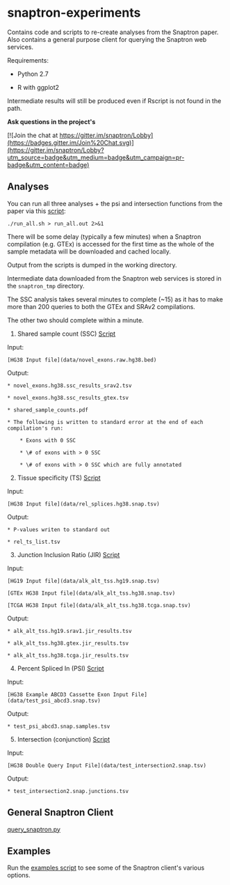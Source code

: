 # snaptron-experiments
Contains code and scripts to re-create analyses from the Snaptron paper.
Also contains a general purpose client for querying the Snaptron web services.

Requirements:

* Python 2.7

* R with ggplot2 


Intermediate results will still be produced even if Rscript
is not found in the path.

**Ask questions in the project's**

[![Join the chat at https://gitter.im/snaptron/Lobby](https://badges.gitter.im/Join%20Chat.svg)](https://gitter.im/snaptron/Lobby?utm_source=badge&utm_medium=badge&utm_campaign=pr-badge&utm_content=badge)

## Analyses

You can run all three analyses + the psi and intersection functions from the paper via this [script](./run_all.sh):
	
	./run_all.sh > run_all.out 2>&1

There will be some delay (typically a few minutes)
when a Snaptron compilation (e.g. GTEx)
is accessed for the first time as the whole of the
sample metadata will be downloaded and cached locally.

Output from the scripts is dumped in the working directory.

Intermediate data downloaded from the Snaptron web services is stored in the `snaptron_tmp` directory.


The SSC analysis takes several minutes to complete (~15) as it 
has to make more than 200 queries to both the GTEx and SRAv2
compilations.

The other two should complete within a minute.


1. Shared sample count (SSC) 
[Script](scripts/run_ssc.sh)

  Input:

	[HG38 Input file](data/novel_exons.raw.hg38.bed)

  Output:

	* novel_exons.hg38.ssc_results_srav2.tsv

	* novel_exons.hg38.ssc_results_gtex.tsv

	* shared_sample_counts.pdf

	* The following is written to standard error at the end of each compilation's run:

		* Exons with 0 SSC

		* \# of exons with > 0 SSC

		* \# of exons with > 0 SSC which are fully annotated


2. Tissue specificity (TS)
[Script](scripts/run_ts.sh)

  Input:

	[HG38 Input file](data/rel_splices.hg38.snap.tsv)

  Output:

	* P-values writen to standard out

	* rel_ts_list.tsv


3. Junction Inclusion Ratio (JIR)
[Script](scripts/run_jir.sh)

  Input:

	[HG19 Input file](data/alk_alt_tss.hg19.snap.tsv)

	[GTEx HG38 Input file](data/alk_alt_tss.hg38.snap.tsv)

	[TCGA HG38 Input file](data/alk_alt_tss.hg38.tcga.snap.tsv)

  Output:

	* alk_alt_tss.hg19.srav1.jir_results.tsv

	* alk_alt_tss.hg38.gtex.jir_results.tsv

	* alk_alt_tss.hg38.tcga.jir_results.tsv

4. Percent Spliced In (PSI)
[Script](scripts/run_psi.sh)

  Input:

	[HG38 Example ABCD3 Cassette Exon Input File](data/test_psi_abcd3.snap.tsv)

  Output:

	* test_psi_abcd3.snap.samples.tsv

5. Intersection (conjunction)
[Script](scripts/run_intersection.sh)

  Input:

	[HG38 Double Query Input File](data/test_intersection2.snap.tsv)

  Output:

	* test_intersection2.snap.junctions.tsv

## General Snaptron Client

   [query_snaptron.py](client/query_snaptron.py)

## Examples

Run the [examples script](examples.sh) to see some of the Snaptron client's various options.

